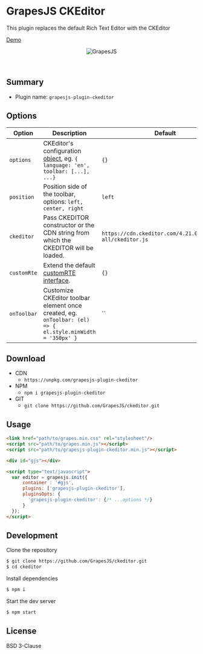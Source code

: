 # GrapesJS CKEditor

This plugin replaces the default Rich Text Editor with the CKEditor

[Demo](https://grapesjs.com/demo-newsletter-editor.html)

<p align="center"><img src="http://grapesjs.com/img/screen-ckeditor.jpg" alt="GrapesJS" align="center"/></p>
<br/>

## Summary

* Plugin name: `grapesjs-plugin-ckeditor`




## Options

|Option|Description|Default|
|-|-|-
|`options`|CKEditor's configuration [object](https://ckeditor.com/docs/ckeditor4/latest/api/CKEDITOR_config.html), eg. `{ language: 'en', toolbar: [...], ...}`|`{}`|
|`position`|Position side of the toolbar,  options: `left, center, right`|`left`|
|`ckeditor`|Pass CKEDITOR constructor or the CDN string from which the CKEDITOR will be loaded.|`https://cdn.ckeditor.com/4.21.0/standard-all/ckeditor.js`|
|`customRte`|Extend the default [customRTE interface](https://grapesjs.com/docs/guides/Replace-Rich-Text-Editor.html).|`{}`|
|`onToolbar`|Customize CKEditor toolbar element once created, eg. `onToolbar: (el) => { el.style.minWidth = '350px' }`|``|




## Download

* CDN
  * `https://unpkg.com/grapesjs-plugin-ckeditor`
* NPM
  * `npm i grapesjs-plugin-ckeditor`
* GIT
  * `git clone https://github.com/GrapesJS/ckeditor.git`




## Usage

```html
<link href="path/to/grapes.min.css" rel="stylesheet"/>
<script src="path/to/grapes.min.js"></script>
<script src="path/to/grapesjs-plugin-ckeditor.min.js"></script>

<div id="gjs"></div>

<script type="text/javascript">
  var editor = grapesjs.init({
      container : '#gjs',
      plugins: ['grapesjs-plugin-ckeditor'],
      pluginsOpts: {
        'grapesjs-plugin-ckeditor': {/* ...options */}
      }
  });
</script>
```



## Development

Clone the repository

```sh
$ git clone https://github.com/GrapesJS/ckeditor.git
$ cd ckeditor
```

Install dependencies

```sh
$ npm i
```

Start the dev server

```sh
$ npm start
```



## License

BSD 3-Clause
